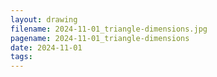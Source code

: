 ```yaml
---
layout: drawing
filename: 2024-11-01_triangle-dimensions.jpg
pagename: 2024-11-01_triangle-dimensions
date: 2024-11-01
tags:
---
```

